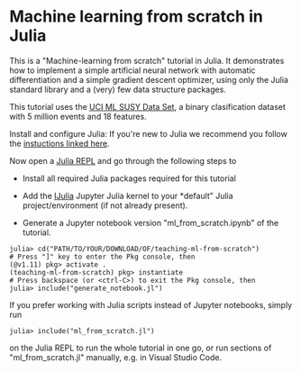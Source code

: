 # Machine learning from scratch in Julia

This is a "Machine-learning from scratch" tutorial in Julia. It demonstrates
how to implement a simple artificial neural network with automatic
differentiation and a simple gradient descent optimizer, using only the
Julia standard library and a (very) few data structure packages.

This tutorial uses the
[UCI ML SUSY Data Set](https://archive.ics.uci.edu/ml/datasets/SUSY), a
binary clasification dataset with 5 million events and 18 features.

Install and configure Julia: If you're new to Julia we recommend you follow
the [instuctions linked here](https://github.com/oschulz/julia-setup).

Now open a [Julia REPL](https://docs.julialang.org/en/v1/stdlib/REPL/)
and go through the following steps to

* Install all required Julia packages required for this tutorial

* Add the [IJulia](https://github.com/JuliaLang/IJulia.jl) Jupyter Julia
kernel to your *default" Julia project/environment (if not already present).

* Generate a Jupyter notebook version "ml_from_scratch.ipynb" of the tutorial.

```
julia> cd("PATH/TO/YOUR/DOWNLOAD/OF/teaching-ml-from-scratch")
# Press "]" key to enter the Pkg console, then
(@v1.11) pkg> activate .
(teaching-ml-from-scratch) pkg> instantiate
# Press backspace (or <ctrl-C>) to exit the Pkg console, then
julia> include("generate_notebook.jl")
```

If you prefer working with Julia scripts instead of Jupyter notebooks, simply
run

```
julia> include("ml_from_scratch.jl")
```

on the Julia REPL to run the whole tutorial in one go, or run sections of
"ml_from_scratch.jl" manually, e.g. in Visual Studio Code.
